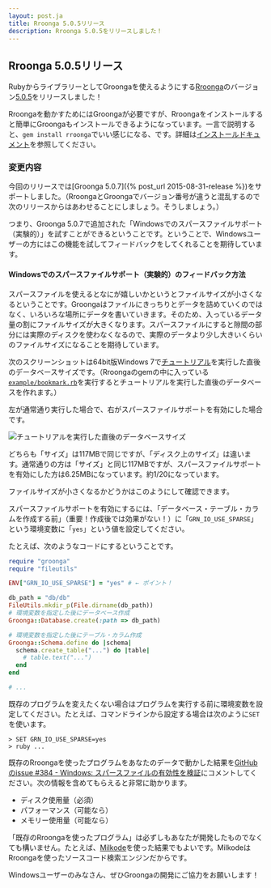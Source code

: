 ```yaml
---
layout: post.ja
title: Rroonga 5.0.5リリース
description: Rroonga 5.0.5をリリースしました！
---
```


## Rroonga 5.0.5リリース

RubyからライブラリーとしてGroongaを使えるようにする[Rroonga](http://ranguba.org/rroonga/ja/http://ranguba.org/ja/#about-rroonga)のバージョン[5.0.5](http://ranguba.org/rroonga/ja/file.news.html#version-5-0-5)をリリースしました！

Rroongaを動かすためにはGroongaが必要ですが、Rroongaをインストールすると簡単にGroongaもインストールできるようになっています。一言で説明すると、`gem install rroonga`でいい感じになる、です。詳細は[インストールドキュメント](http://ranguba.org/rroonga/ja/file.install.html)を参照してください。

### 変更内容

今回のリリースでは[Groonga 5.0.7]({% post_url 2015-08-31-release %})をサポートしました。（RroongaとGroongaでバージョン番号が違うと混乱するので次のリリースからはあわせることにしましょう。そうしましょう。）

つまり、Groonga 5.0.7で追加された「Windowsでのスパースファイルサポート（実験的）」を試すことができるということです。ということで、Windowsユーザーの方にはこの機能を試してフィードバックをしてくれることを期待しています。

#### Windowsでのスパースファイルサポート（実験的）のフィードバック方法

スパースファイルを使えるとなにが嬉しいかというとファイルサイズが小さくなるということです。Groongaはファイルにきっちりとデータを詰めていくのではなく、いろいろな場所にデータを書いていきます。そのため、入っているデータ量の割にファイルサイズが大きくなります。スパースファイルにすると隙間の部分には実際のディスクを使わなくなるので、実際のデータより少し大きいくらいのファイルサイズになることを期待しています。

次のスクリーンショットは64bit版Windows 7で[チュートリアル](http://ranguba.org/rroonga/ja/file.tutorial.html)を実行した直後のデータベースサイズです。（Rroongaのgemの中に入っている[`example/bookmark.rb`](https://github.com/ranguba/rroonga/blob/master/example/bookmark.rb)を実行するとチュートリアルを実行した直後のデータベースを作れます。）

左が通常通り実行した場合で、右がスパースファイルサポートを有効にした場合です。

![チュートリアルを実行した直後のデータベースサイズ](/images/blog/ja/2015-09-11-rroonga-0.5.0/sparse.png "チュートリアルを実行した直後のデータベースサイズ")

どちらも「サイズ」は117MBで同じですが、「ディスク上のサイズ」は違います。通常通りの方は「サイズ」と同じ117MBですが、スパースファイルサポートを有効にした方は6.25MBになっています。約1/20になっています。

ファイルサイズが小さくなるかどうかはこのようにして確認できます。

スパースファイルサポートを有効にするには、「データベース・テーブル・カラムを作成する前」（重要！作成後では効果がない！）に「`GRN_IO_USE_SPARSE`」という環境変数に「`yes`」という値を設定してください。

たとえば、次のようなコードにするということです。

```ruby
require "groonga"
require "fileutils"

ENV["GRN_IO_USE_SPARSE"] = "yes" # ← ポイント！

db_path = "db/db"
FileUtils.mkdir_p(File.dirname(db_path))
# 環境変数を指定した後にデータベース作成
Groonga::Database.create(:path => db_path)

# 環境変数を指定した後にテーブル・カラム作成
Groonga::Schema.define do |schema|
  schema.create_table("...") do |table|
    # table.text("...")
  end
end

# ...
```

既存のプログラムを変えたくない場合はプログラムを実行する前に環境変数を設定してください。たとえば、コマンドラインから設定する場合は次のように`SET`を使います。

```text
> SET GRN_IO_USE_SPARSE=yes
> ruby ...
```

既存のRroongaを使ったプログラムをあなたのデータで動かした結果を[GitHubのissue #384 - Windows: スパースファイルの有効性を検証](https://github.com/groonga/groonga/issues/384)にコメントしてください。次の情報を含めてもらえると非常に助かります。

  * ディスク使用量（必須）
  * パフォーマンス（可能なら）
  * メモリー使用量（可能なら）

「既存のRroongaを使ったプログラム」は必ずしもあなたが開発したものでなくても構いません。たとえば、[Milkode](http://milkode.ongaeshi.me/)を使った結果でもよいです。MilkodeはRroongaを使ったソースコード検索エンジンだからです。

Windowsユーザーのみなさん、ぜひGroongaの開発にご協力をお願いします！
